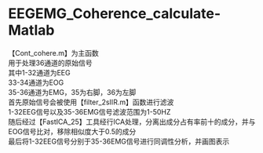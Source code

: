 # EEGEMG_Coherence_calculate-Matlab  
【Cont_cohere.m】为主函数  
用于处理36通道的原始信号  
其中1-32通道为EEG  
33-34通道为EOG  
35-36通道为EMG，35为右脚，36为左脚  
首先原始信号会被使用【filter_2sIIR.m】函数进行滤波  
1-32EEG信号以及35-36EMG信号滤波范围为1-50HZ  
随后经过【FastICA_25】工具经行ICA处理，分离出成分占有率前十的成分，并与EOG信号比对，移除相似度大于0.5的成分  
最后将1-32EEG信号分别于35-36EMG信号进行同调性分析，并画图表示
